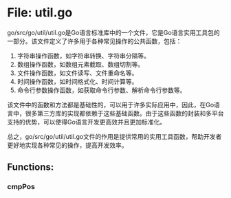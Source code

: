 # File: util.go

go/src/go/util/util.go是Go语言标准库中的一个文件，它是Go语言实用工具包的一部分。该文件定义了许多用于各种常见操作的公共函数，包括：

1. 字符串操作函数，如字符串转换、字符串分隔等。
2. 数组操作函数，如数组元素截取、数组切割等。
3. 文件操作函数，如文件读写、文件重命名等。
4. 时间操作函数，如时间格式化、时间计算等。
5. 命令行参数操作函数，如获取命令行参数、解析命令行参数等。

该文件中的函数和方法都是基础性的，可以用于许多实际应用中，因此，在Go语言中，很多第三方库的实现都依赖于这些基础函数。由于这些函数的封装和多平台支持的优势，可以使得Go语言开发更高效并且更加标准化。

总之，go/src/go/util/util.go文件的作用是提供常用的实用工具函数，帮助开发者更好地实现各种常见的操作，提高开发效率。

## Functions:

### cmpPos





